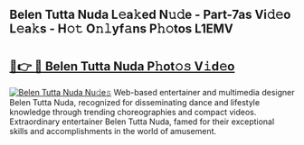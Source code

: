## Belen Tutta Nuda L𝚎a𝚔ed N𝚞𝚍e - Part-7as Vi𝚍𝚎o L𝚎a𝚔s - H𝚘𝚝 O𝚗𝚕yf𝚊ns P𝚑𝚘tos L1EMV

# <h2><a href="http://kf63pq5.oniu.top/?m=Belen+Tutta+Nuda">🔗👉 🔴 Belen Tutta Nuda P𝚑ot𝚘𝚜 V𝚒d𝚎o</a></h2>

[![Belen Tutta Nuda Nu𝚍e𝚜](https://i.imgur.com/0qMVB7G.gif)](http://kf63pq5.oniu.top/?m=Belen+Tutta+Nuda)
Web-based entertainer and multimedia designer Belen Tutta Nuda, recognized for disseminating dance and lifestyle knowledge through trending choreographies and compact videos. Extraordinary entertainer Belen Tutta Nuda, famed for their exceptional skills and accomplishments in the world of amusement.  
